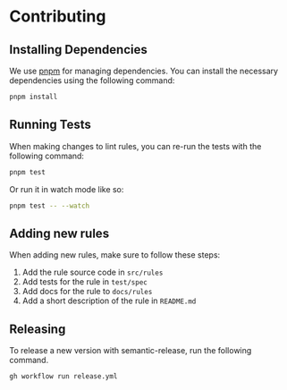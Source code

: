 # Contributing

## Installing Dependencies

We use [pnpm](https://pnpm.io) for managing dependencies. You can install the
necessary dependencies using the following command:

```bash
pnpm install
```

## Running Tests

When making changes to lint rules, you can re-run the tests with the following
command:

```bash
pnpm test
```

Or run it in watch mode like so:

```bash
pnpm test -- --watch
```

## Adding new rules

When adding new rules, make sure to follow these steps:

1. Add the rule source code in `src/rules`
1. Add tests for the rule in `test/spec`
1. Add docs for the rule to `docs/rules`
1. Add a short description of the rule in `README.md`

## Releasing

To release a new version with semantic-release, run the following command.

```bash
gh workflow run release.yml
```
